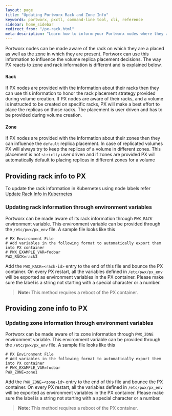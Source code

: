 ```yaml
---
layout: page
title: "Updating Portworx Rack and Zone Info"
keywords: portworx, pxctl, command-line tool, cli, reference
sidebar: home_sidebar
redirect_from: "/px-rack.html"
meta-description: "Learn how to inform your Portworx nodes where they are placed in order to influence replication decisions and performance."
---
```


Portworx nodes can be made aware of the rack on which they are a placed as well as the zone in which they are present. Portworx can use this information to influence the volume replica placement decisions. The way PX reacts to zone and rack information is different and is explained below.

#### Rack

If PX nodes are provided with the information about their racks then they can use this information to honor the rack placement strategy provided during volume creation. If PX nodes are aware of their racks, and a volume is instructed to be created on specific racks, PX will make a best effort to place the replicas on those racks. The placement is user driven and has to be provided during volume creation.

#### Zone
  If PX nodes are provided with the information about their zones then they can influence the `default` replica placement. In case of replicated volumes PX will always try to keep the replicas of a volume in different zones. This placement is not `striclty` user driven and if zones are provided PX will automatically default to placing replicas in different zones for a volume


## Providing rack info to PX

To update the rack information in Kubernetes using node labels refer [Update Rack Info in Kubernetes](https://docs.portworx.com/scheduler/kubernetes/update-px-rack.html)

### Updating rack information through environment variables

Portworx can be made aware of its rack information through ``PWX_RACK`` environment variable. This environment variable can be provided through
the ```/etc/pwx/px_env``` file. A sample file looks like this

```
# PX Environment File
# Add variables in the following format to automatically export them into PX container
# PWX_EXAMPLE_VAR=foobar
PWX_RACK=rack3
```

Add the ```PWX_RACK=<rack-id>``` entry to the end of this file and bounce the PX container. On every PX restart, all the variables defined in ``/etc/pwx/px_env`` will be exported as environment variables in the PX container. Please make sure the label is a string not starting with a special character or a number.

>**Note:** This method requires a reboot of the PX container.

## Providing zone info to PX

### Updating zone information through environment variables

Portworx can be made aware of its zone information through ``PWX_ZONE`` environment variable. This environment variable can be provided through
the ```/etc/pwx/px_env``` file. A sample file looks like this

```
# PX Environment File
# Add variables in the following format to automatically export them into PX container
# PWX_EXAMPLE_VAR=foobar
PWX_ZONE=zone1
```

Add the ```PWX_ZONE=<zone-id>``` entry to the end of this file and bounce the PX container. On every PX restart, all the variables defined in ``/etc/pwx/px_env`` will be exported as environment variables in the PX container. Please make sure the label is a string not starting with a special character or a number.

>**Note:** This method requires a reboot of the PX container.
